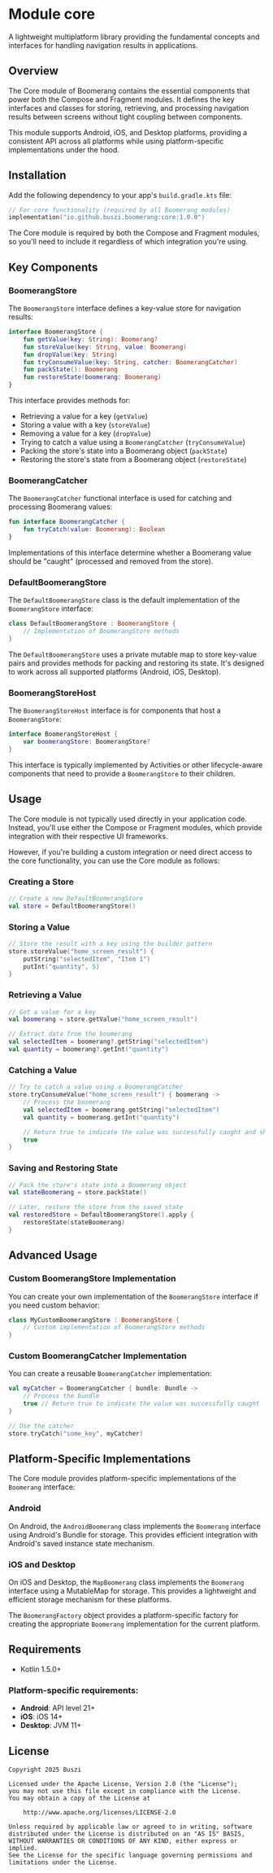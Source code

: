 # Module core

A lightweight multiplatform library providing the fundamental concepts and interfaces for handling navigation results in applications.

## Overview

The Core module of Boomerang contains the essential components that power both the Compose and Fragment modules. It defines the key interfaces and classes for storing, retrieving, and processing navigation results between screens without tight coupling between components.

This module supports Android, iOS, and Desktop platforms, providing a consistent API across all platforms while using platform-specific implementations under the hood.

## Installation

Add the following dependency to your app's `build.gradle.kts` file:

```kotlin
// For core functionality (required by all Boomerang modules)
implementation("io.github.buszi.boomerang:core:1.0.0")
```

The Core module is required by both the Compose and Fragment modules, so you'll need to include it regardless of which integration you're using.

## Key Components

### BoomerangStore

The `BoomerangStore` interface defines a key-value store for navigation results:

```kotlin
interface BoomerangStore {
    fun getValue(key: String): Boomerang?
    fun storeValue(key: String, value: Boomerang)
    fun dropValue(key: String)
    fun tryConsumeValue(key: String, catcher: BoomerangCatcher)
    fun packState(): Boomerang
    fun restoreState(boomerang: Boomerang)
}
```

This interface provides methods for:
- Retrieving a value for a key (`getValue`)
- Storing a value with a key (`storeValue`)
- Removing a value for a key (`dropValue`)
- Trying to catch a value using a `BoomerangCatcher` (`tryConsumeValue`)
- Packing the store's state into a Boomerang object (`packState`)
- Restoring the store's state from a Boomerang object (`restoreState`)

### BoomerangCatcher

The `BoomerangCatcher` functional interface is used for catching and processing Boomerang values:

```kotlin
fun interface BoomerangCatcher {
    fun tryCatch(value: Boomerang): Boolean
}
```

Implementations of this interface determine whether a Boomerang value should be "caught" (processed and removed from the store).

### DefaultBoomerangStore

The `DefaultBoomerangStore` class is the default implementation of the `BoomerangStore` interface:

```kotlin
class DefaultBoomerangStore : BoomerangStore {
    // Implementation of BoomerangStore methods
}
```

The `DefaultBoomerangStore` uses a private mutable map to store key-value pairs and provides methods for packing and restoring its state. It's designed to work across all supported platforms (Android, iOS, Desktop).

### BoomerangStoreHost

The `BoomerangStoreHost` interface is for components that host a `BoomerangStore`:

```kotlin
interface BoomerangStoreHost {
    var boomerangStore: BoomerangStore?
}
```

This interface is typically implemented by Activities or other lifecycle-aware components that need to provide a `BoomerangStore` to their children.

## Usage

The Core module is not typically used directly in your application code. Instead, you'll use either the Compose or Fragment modules, which provide integration with their respective UI frameworks.

However, if you're building a custom integration or need direct access to the core functionality, you can use the Core module as follows:

### Creating a Store

```kotlin
// Create a new DefaultBoomerangStore
val store = DefaultBoomerangStore()
```

### Storing a Value

```kotlin
// Store the result with a key using the builder pattern
store.storeValue("home_screen_result") {
    putString("selectedItem", "Item 1")
    putInt("quantity", 5)
}
```

### Retrieving a Value

```kotlin
// Get a value for a key
val boomerang = store.getValue("home_screen_result")

// Extract data from the boomerang
val selectedItem = boomerang?.getString("selectedItem")
val quantity = boomerang?.getInt("quantity")
```

### Catching a Value

```kotlin
// Try to catch a value using a BoomerangCatcher
store.tryConsumeValue("home_screen_result") { boomerang ->
    // Process the boomerang
    val selectedItem = boomerang.getString("selectedItem")
    val quantity = boomerang.getInt("quantity")

    // Return true to indicate the value was successfully caught and should be removed
    true
}
```

### Saving and Restoring State

```kotlin
// Pack the store's state into a Boomerang object
val stateBoomerang = store.packState()

// Later, restore the store from the saved state
val restoredStore = DefaultBoomerangStore().apply {
    restoreState(stateBoomerang)
}
```

## Advanced Usage

### Custom BoomerangStore Implementation

You can create your own implementation of the `BoomerangStore` interface if you need custom behavior:

```kotlin
class MyCustomBoomerangStore : BoomerangStore {
    // Custom implementation of BoomerangStore methods
}
```

### Custom BoomerangCatcher Implementation

You can create a reusable `BoomerangCatcher` implementation:

```kotlin
val myCatcher = BoomerangCatcher { bundle: Bundle ->
    // Process the bundle
    true // Return true to indicate the value was successfully caught
}

// Use the catcher
store.tryCatch("some_key", myCatcher)
```

## Platform-Specific Implementations

The Core module provides platform-specific implementations of the `Boomerang` interface:

### Android

On Android, the `AndroidBoomerang` class implements the `Boomerang` interface using Android's Bundle for storage. This provides efficient integration with Android's saved instance state mechanism.

### iOS and Desktop

On iOS and Desktop, the `MapBoomerang` class implements the `Boomerang` interface using a MutableMap for storage. This provides a lightweight and efficient storage mechanism for these platforms.

The `BoomerangFactory` object provides a platform-specific factory for creating the appropriate `Boomerang` implementation for the current platform.

## Requirements

- Kotlin 1.5.0+

### Platform-specific requirements:
- **Android**: API level 21+
- **iOS**: iOS 14+
- **Desktop**: JVM 11+

## License

```
Copyright 2025 Buszi

Licensed under the Apache License, Version 2.0 (the "License");
you may not use this file except in compliance with the License.
You may obtain a copy of the License at

    http://www.apache.org/licenses/LICENSE-2.0

Unless required by applicable law or agreed to in writing, software
distributed under the License is distributed on an "AS IS" BASIS,
WITHOUT WARRANTIES OR CONDITIONS OF ANY KIND, either express or implied.
See the License for the specific language governing permissions and
limitations under the License.
```
